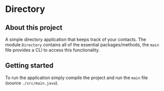 # Directory
## About this project
A simple directory application that keeps track of your contacts. The module `Directory` contains all of the essential packages/methods, the `main` file provides a CLI to access this functionality.

## Getting started
To run the application simply compile the project and run the `main` file (source `./src/main.java`).
